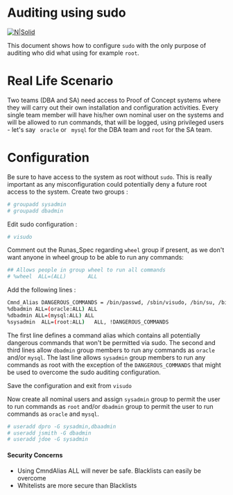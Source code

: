 # Auditing using sudo

[![N|Solid](https://upload.wikimedia.org/wikipedia/commons/d/d5/Webpage_icon-powered_by_linux.svg)](https://upload.wikimedia.org/wikipedia/commons/d/d5/Webpage_icon-powered_by_linux.svg)

This document shows how to configure ``` sudo ``` with the only purpose of auditing who did what using for example ```root```.

# Real Life Scenario
 Two teams (DBA and SA) need access to Proof of Concept systems where they will carry out their own installation and configuration activities.
 Every single team member will have his/her own nominal user on the systems and will be allowed to run commands, that will be logged, using privileged users - let's say ``` oracle```  or ``` mysql``` for the DBA team and ```root``` for the SA team.
 


# Configuration
Be sure to have access to the system as root without ```sudo```. This is really important as any misconfiguration could potentially deny a future root access to the system.
Create two groups :
```sh
# groupadd sysadmin
# groupadd dbadmin
```
Edit sudo configuration :
```sh
# visudo
```
Comment out the Runas_Spec regarding ```wheel``` group if present, as we don't want anyone in wheel group to be able to run any commands:
```sh
## Allows people in group wheel to run all commands
# %wheel  ALL=(ALL)       ALL
```
Add the following lines :
```sh
Cmnd_Alias DANGEROUS_COMMANDS = /bin/passwd, /sbin/visudo, /bin/su, /bin/vi /etc/sudoers, /bin/vi /etc/shadow, /sbin/fdisk, /bin/bash, /bin/csh, /bin/sh, /bin/chsh, /bin/lchsh
%dbadmin ALL=(oracle:ALL) ALL
%dbadmin ALL=(mysql:ALL) ALL
%sysadmin  ALL=(root:ALL)   ALL, !DANGEROUS_COMMANDS
```
The first line defines a command alias which contains all potentially dangerous commands that won't be permitted via sudo.
The second and third lines allow ```dbadmin``` group members to run any commands as ```oracle``` and/or ```mysql```.
The last line allows ```sysadmin``` group members to run any commands as root with the exception of the ```DANGEROUS_COMMANDS``` that might be used to overcome the sudo auditing configuration.

Save the configuration and exit from ```visudo```

Now create all nominal users and assign ```sysadmin``` group to permit the user to run commands as ```root``` and/or ```dbadmin``` group to permit the user to run commands as ```oracle``` and ```mysql```.

```sh
# useradd dpro -G sysadmin,dbaadmin
# useradd jsmith -G dbadmin
# useradd jdoe -G sysadmin
```

#### Security Concerns
* Using CmndAlias ALL will never be safe. Blacklists can easily be overcome
* Whitelists are more secure than Blacklists
